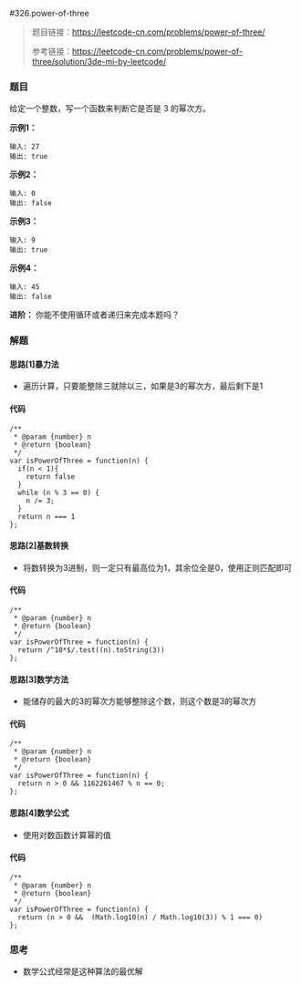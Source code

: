 #326.power-of-three

> 题目链接：https://leetcode-cn.com/problems/power-of-three/
>
> 参考链接：https://leetcode-cn.com/problems/power-of-three/solution/3de-mi-by-leetcode/

### 题目

给定一个整数，写一个函数来判断它是否是 3 的幂次方。

**示例1：**

```
输入: 27
输出: true
```

**示例2：**

```
输入: 0
输出: false
```

**示例3：**

```
输入: 9
输出: true
```

**示例4：**

```
输入: 45
输出: false
```

**进阶：**
你能不使用循环或者递归来完成本题吗？



### 解题

#### 思路[1]暴力法

* 遍历计算，只要能整除三就除以三，如果是3的幂次方，最后剩下是1

#### 代码

```
/**
 * @param {number} n
 * @return {boolean}
 */
var isPowerOfThree = function(n) {
  if(n < 1){
    return false
  }
  while (n % 3 == 0) {
  	n /= 3;
  }
  return n === 1
};
```

#### 思路[2]基数转换

* 将数转换为3进制，则一定只有最高位为1，其余位全是0，使用正则匹配即可

#### 代码

```
/**
 * @param {number} n
 * @return {boolean}
 */
var isPowerOfThree = function(n) {
  return /^10*$/.test((n).toString(3))
};
```

#### 思路[3]数学方法

* 能储存的最大的3的幂次方能够整除这个数，则这个数是3的幂次方

#### 代码

```
/**
 * @param {number} n
 * @return {boolean}
 */
var isPowerOfThree = function(n) {
  return n > 0 && 1162261467 % n == 0;
};
```

#### 思路[4]数学公式

* 使用对数函数计算幂的值

#### 代码

```
/**
 * @param {number} n
 * @return {boolean}
 */
var isPowerOfThree = function(n) {
  return (n > 0 &&  (Math.log10(n) / Math.log10(3)) % 1 === 0)
};
```



### 思考

* 数学公式经常是这种算法的最优解
